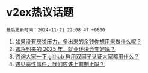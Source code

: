 # v2ex热议话题

`最后更新时间：2024-11-21 22:08:47 +0800`

1. [如果没有房贷压力，多出来的余钱你想用来做什么呢？](https://www.v2ex.com/t/1091378)
1. [即将到来的 2025 年，就业环境会变好吗？](https://www.v2ex.com/t/1091433)
1. [咨询大家一下 github 启用双因子认证大家都用什么？](https://www.v2ex.com/t/1091407)
1. [遇见恶性事件，我们应该上前制止吗？](https://www.v2ex.com/t/1091563)

